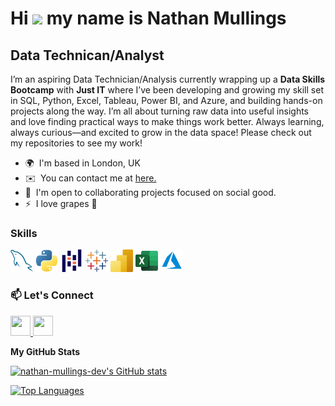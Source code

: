 Hi ![](https://user-images.githubusercontent.com/18350557/176309783-0785949b-9127-417c-8b55-ab5a4333674e.gif) my name is Nathan Mullings
=======================================================================================================================================

Data Technican/Analyst
----------------------

I’m an aspiring Data Technician/Analysis currently wrapping up a **Data Skills Bootcamp** with **Just IT** where I’ve been developing and growing my skill set in SQL, Python, Excel, Tableau, Power BI, and Azure, and building hands-on projects along the way. I’m all about turning raw data into useful insights and love finding practical ways to make things work better. Always learning, always curious—and excited to grow in the data space! Please check out my repositories to see my work!

*   🌍  I'm based in London, UK
*   ✉️  You can contact me at [here.](mailto:iamnathanm@gmail.com)
*   🤝  I'm open to collaborating projects focused on social good.
*   ⚡  I love grapes 🍇

### Skills
<p align="left">
  <a href="" target="_blank" rel="noreferrer"><img src="https://github.com/nathan-mullings-dev/portfolio_profile/blob/main/images/mysql.svg" width="36" height="36" alt="MySQL" /></a>
  <a href="" target="_blank" rel="noreferrer"><img src="https://github.com/nathan-mullings-dev/portfolio_profile/blob/main/images/python-colored.svg" width="36" height="36" alt="Python" /></a>
  <a href="" target="_blank" rel="noreferrer"><img src="https://github.com/nathan-mullings-dev/portfolio_profile/blob/main/images/pandas%20(python).svg" width="36" height="36" alt="Pandas" /></a>
  <a href="" target="_blank" rel="noreferrer"><img src="https://github.com/nathan-mullings-dev/portfolio_profile/blob/main/images/Tableau.svg" width="36" height="36" alt="Tableau" /></a>
  <a href="" target="_blank" rel="noreferrer"><img src="https://github.com/nathan-mullings-dev/portfolio_profile/blob/main/images/Power-BI.svg" width="36" height="36" alt="Power BI" /></a>
  <a href="" target="_blank" rel="noreferrer"><img src="https://github.com/nathan-mullings-dev/portfolio_profile/blob/main/images/ms%20excel.svg" width="36" height="36" alt="Excel" /></a>
  <a href="" target="_blank" rel="noreferrer"><img src="https://github.com/nathan-mullings-dev/portfolio_profile/blob/main/images/microsoft%20azure.svg" width="36" height="36" alt="Microsoft Azure" /></a>
  </p>

### 📫 Let's Connect
<p align="left"> <a href="https://www.github.com/nathan-mullings-dev" target="_blank" rel="noreferrer"> <picture> <source media="(prefers-color-scheme: dark)" srcset="https://raw.githubusercontent.com/danielcranney/readme-generator/main/public/icons/socials/github-dark.svg" /> <source media="(prefers-color-scheme: light)" srcset="https://raw.githubusercontent.com/danielcranney/readme-generator/main/public/icons/socials/github.svg" /> <img src="https://raw.githubusercontent.com/danielcranney/readme-generator/main/public/icons/socials/github.svg" width="32" height="32" /> </picture> </a> <a href="https://www.linkedin.com/in/nathan-mullings-a62589184/" target="_blank" rel="noreferrer"> <picture> <source media="(prefers-color-scheme: dark)" srcset="https://raw.githubusercontent.com/danielcranney/readme-generator/main/public/icons/socials/linkedin-dark.svg" /> <source media="(prefers-color-scheme: light)" srcset="https://raw.githubusercontent.com/danielcranney/readme-generator/main/public/icons/socials/linkedin.svg" /> <img src="https://raw.githubusercontent.com/danielcranney/readme-generator/main/public/icons/socials/linkedin.svg" width="32" height="32" /> </picture> </a></p>

<b>My GitHub Stats</b>

<a href="http://www.github.com/nathan-mullings-dev"><img src="https://github-readme-stats.vercel.app/api?username=nathan-mullings-dev&show_icons=true&hide=&count_private=true&title_color=0891b2&text_color=ffffff&icon_color=0891b2&bg_color=1c1917&hide_border=true&show_icons=true" alt="nathan-mullings-dev's GitHub stats" /></a>

<a href="https://github.com/nathan-mullings-dev" align="left"><img src="https://github-readme-stats.vercel.app/api/top-langs/?username=nathan-mullings-dev&langs_count=10&title_color=0891b2&text_color=ffffff&icon_color=0891b2&bg_color=1c1917&hide_border=true&locale=en&custom_title=Top%20%Languages" alt="Top Languages" /></a>
